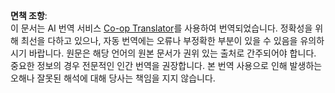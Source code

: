 <!--
CO_OP_TRANSLATOR_METADATA:
{
  "original_hash": "7f8f4c11f8c1cb6e1794442dead414ea",
  "translation_date": "2025-07-09T08:51:20+00:00",
  "source_file": "03-using-generative-ai-responsibly/README.md",
  "language_code": "ko"
}
-->


**면책 조항**:  
이 문서는 AI 번역 서비스 [Co-op Translator](https://github.com/Azure/co-op-translator)를 사용하여 번역되었습니다. 정확성을 위해 최선을 다하고 있으나, 자동 번역에는 오류나 부정확한 부분이 있을 수 있음을 유의하시기 바랍니다. 원문은 해당 언어의 원본 문서가 권위 있는 출처로 간주되어야 합니다. 중요한 정보의 경우 전문적인 인간 번역을 권장합니다. 본 번역 사용으로 인해 발생하는 오해나 잘못된 해석에 대해 당사는 책임을 지지 않습니다.